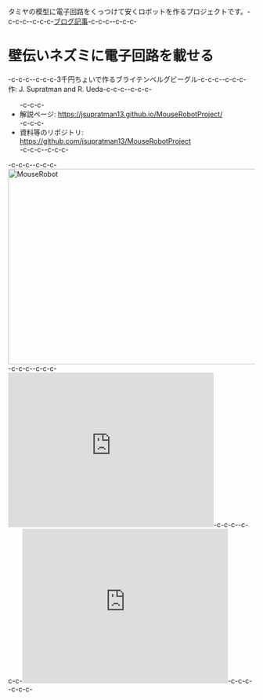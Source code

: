 タミヤの模型に電子回路をくっつけて安くロボットを作るプロジェクトです。-c-c-c--c-c-c-<a href="?tag=tamiyahack">ブログ記事</a>-c-c-c--c-c-c-<h1>壁伝いネズミに電子回路を載せる</h1>-c-c-c--c-c-c-3千円ちょいで作るブライテンベルグビーグル-c-c-c--c-c-c-作: J. Supratman and R. Ueda-c-c-c--c-c-c-<ul>-c-c-c-	<li>解説ページ: <a href="https://jsupratman13.github.io/MouseRobotProject/" target="_blank">https://jsupratman13.github.io/MouseRobotProject/</a></li>-c-c-c-	<li>資料等のリポジトリ: <a href="https://github.com/jsupratman13/MouseRobotProject" target="_blank">https://github.com/jsupratman13/MouseRobotProject</a></li>-c-c-c--c-c-c-</ul>-c-c-c--c-c-c-<a href="https://lab.ueda.asia/wp-content/uploads/2016/08/MouseRobot.jpg"><img src="https://lab.ueda.asia/wp-content/uploads/2016/08/MouseRobot-1024x768.jpg" alt="MouseRobot" width="530" height="398" class="aligncenter size-large wp-image-1125" /></a>-c-c-c--c-c-c-<iframe width="420" height="315" src="https://www.youtube.com/embed/eWR0JLNSg-g" frameborder="0" allowfullscreen></iframe>-c-c-c--c-c-c-<iframe width="420" height="315" src="https://www.youtube.com/embed/5WNjF-kcHEA" frameborder="0" allowfullscreen></iframe>-c-c-c--c-c-c-
